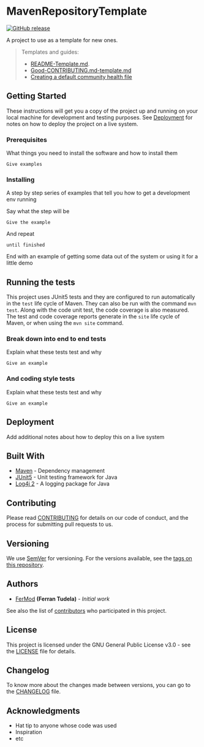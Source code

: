 # MavenRepositoryTemplate

[![GitHub release](https://img.shields.io/github/release-pre/FerMod/MavenRepositoryTemplate.svg)](https://github.com/FerMod/MavenRepositoryTemplate/releases)

A project to use as a template for new ones.
> Templates and guides:
>
> - [README-Template.md](https://gist.github.com/PurpleBooth/109311bb0361f32d87a2).
> - [Good-CONTRIBUTING.md-template.md](https://gist.github.com/PurpleBooth/b24679402957c63ec426)
> - [Creating a default community health file](https://help.github.com/en/github/building-a-strong-community/creating-a-default-community-health-file)

## Getting Started

These instructions will get you a copy of the project up and running on your local machine for development and testing purposes. See [Deployment](#Deployment) for notes on how to deploy the project on a live system.

### Prerequisites

What things you need to install the software and how to install them

```
Give examples
```

### Installing

A step by step series of examples that tell you how to get a development env running

Say what the step will be

```
Give the example
```

And repeat

```
until finished
```

End with an example of getting some data out of the system or using it for a little demo

## Running the tests

This project uses JUnit5 tests and they are configured to run automatically in the `test` life cycle of Maven. They can also be run with the command `mvn test`.
Along with the code unit test, the code coverage is also measured. The test and code coverage reports generate in the `site` life cycle of Maven, or when using the `mvn site` command.

### Break down into end to end tests

Explain what these tests test and why

```
Give an example
```

### And coding style tests

Explain what these tests test and why

```
Give an example
```

## Deployment

Add additional notes about how to deploy this on a live system

## Built With

- [Maven](https://maven.apache.org/) - Dependency management
- [JUnit5](https://junit.org/junit5/) - Unit testing framework for Java
- [Log4j 2](https://logging.apache.org/log4j/2.x/) - A logging package for Java

## Contributing

Please read [CONTRIBUTING](.github/CONTRIBUTING.md) for details on our code of conduct, and the process for submitting pull requests to us.

## Versioning

We use [SemVer](http://semver.org/) for versioning. For the versions available, see the [tags on this repository](https://github.com/FerMod/EventDispatcher/tags).

## Authors

- [FerMod](https://github.com/FerMod) **(Ferran Tudela)** - *Initial work*

See also the list of [contributors](https://github.com/FerMod/MavenRepositoryTemplate/contributors) who participated in this project.

## License

This project is licensed under the GNU General Public License v3.0 - see the [LICENSE](LICENSE) file for details.

## Changelog

To know more about the changes made between versions, you can go to the [CHANGELOG](.github/CHANGELOG.md) file.

## Acknowledgments

- Hat tip to anyone whose code was used
- Inspiration
- etc
